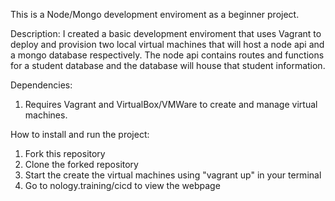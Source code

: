 This is a Node/Mongo development enviroment as a beginner project.

Description: I created a basic development enviroment that uses Vagrant to deploy and provision two local virtual machines that will host a node api and a mongo database respectively. The node api contains routes and functions for a student database and the database will house that student information.


Dependencies:
1. Requires Vagrant and VirtualBox/VMWare to create and manage virtual machines.

How to install and run the project:
1. Fork this repository
2. Clone the forked repository
3. Start the create the virtual machines using "vagrant up" in your terminal
4. Go to nology.training/cicd to view the webpage
